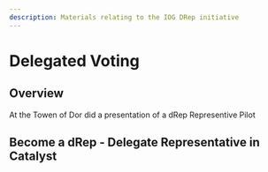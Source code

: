 ```yaml
---
description: Materials relating to the IOG DRep initiative
---
```


# Delegated Voting

## Overview

At the Towen of Dor did a presentation of a dRep Representive Pilot

&#x20;

## Become a dRep - Delegate Representative in Catalyst
